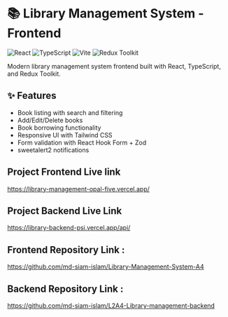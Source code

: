 # 📚 Library Management System - Frontend

![React](https://img.shields.io/badge/React-18.2.0-blue)
![TypeScript](https://img.shields.io/badge/TypeScript-5.0.0-blue)
![Vite](https://img.shields.io/badge/Vite-4.4.0-yellow)
![Redux Toolkit](https://img.shields.io/badge/Redux_Toolkit-1.9.0-purple)

Modern library management system frontend built with React, TypeScript, and Redux Toolkit.

## ✨ Features

- Book listing with search and filtering
- Add/Edit/Delete books
- Book borrowing functionality
- Responsive UI with Tailwind CSS
- Form validation with React Hook Form + Zod
- sweetalert2 notifications


## Project Frontend Live link 
  https://library-management-opal-five.vercel.app/

## Project Backend Live Link 
  https://library-backend-psi.vercel.app/api/

## Frontend Repository Link : 
  https://github.com/md-siam-islam/Library-Management-System-A4

## Backend Repository Link :
  https://github.com/md-siam-islam/L2A4-Library-management-backend